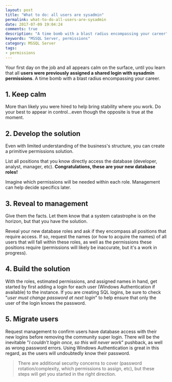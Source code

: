 ```yaml
---
layout: post
title: "What to do: all users are sysadmin"
permalink: what-to-do-all-users-are-sysadmin
date: 2017-07-09 19:04:24
comments: true
description: "A time bomb with a blast radius encompassing your career"
keywords: "MSSQL Server, permissions"
category: MSSQL Server
tags:
- permissions
---
```


Your first day on the job and all appears calm on the surface, until you learn that all **users were previously assigned a shared login with sysadmin permissions**. A time bomb with a blast radius encompassing your career.

## 1. Keep calm
   More than likely you were hired to help bring stability where you work. Do your best to appear in control...even though the opposite is true at the moment.
    
## 2. Develop the solution
   
   Even with limited understanding of the business's structure, you can create a primitive permissions solution.
   
   List all positions that you know directly access the database (developer, analyst, manager, etc). **Congratulations, these are your new database roles!**
     
   Imagine which permissions will be needed within each role. Management can help decide specifics later.   
 
## 3. Reveal to management
   Give them the facts. Let them know that a system catastrophe is on the horizon, but that you have the solution.
   
   Reveal your new database roles and ask if they encompass all positions that require access.
   If so, request the names (or how to acquire the names) of all users that will fall within these roles, as well as the permissions these positions require (permissions will likely be inaccurate, but it's a work in progress).

## 4. Build the solution
   With the roles, estimated permissions, and assigned names in hand, get started by first adding a login for each user (Windows Authentication if available) to the instance. If you are creating SQL logins, be sure to check "*user must change password at next login*" to help ensure that only the user of the login knows the password.
    
## 5. Migrate users
   Request management to confirm users have database access with their new logins before removing the community super login. There will be the inevitable "*I couldn't login once, so this will never work*" pushback, as well as wrong password errors. Using Windows Authentication is great in this regard, as the users will undoubtedly know their password.
    
> There are additional security concerns to cover (password rotation/complexity, which permissions to assign, etc), but these steps will get you started in the right direction.

